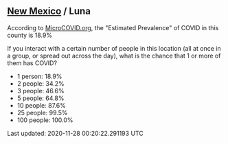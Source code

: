 
## [New Mexico](/united-states/new-mexico) / Luna

According to [MicroCOVID.org](http://microcovid.org),
the "Estimated Prevalence" of COVID in this county is 18.9%

If you interact with a certain number of people in this location
(all at once in a group, or spread out across the day), what is the chance that
1 or more of them has COVID?

- 1 person: 18.9%
- 2 people: 34.2%
- 3 people: 46.6%
- 5 people: 64.8%
- 10 people: 87.6%
- 25 people: 99.5%
- 100 people: 100.0%

Last updated: 2020-11-28 00:20:22.291193 UTC
